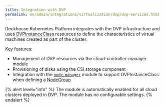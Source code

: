 ```yaml
---
title: Integration with DVP
permalink: en/admin/integrations/virtualization/dvp/dvp-services.html
---
```


Deckhouse Kubernetes Platform integrates with the DVP infrastructure and uses [DVPInstanceClass](/modules/cloud-provider-dvp/cr.html#dvpinstanceclass) resources to define the characteristics of virtual machines created as part of the cluster.

Key features:

- Management of DVP resources via the cloud-controller-manager module
- Provisioning of disks using the CSI storage component
- Integration with the [`node-manager`](/modules/node-manager/) module to support DVPInstanceClass when defining a [NodeGroup](/modules/node-manager/cr.html#nodegroup)

{% alert level="info" %}
The module is automatically enabled for all cloud clusters deployed in DVP.
The module has no configurable settings.
{% endalert %}
